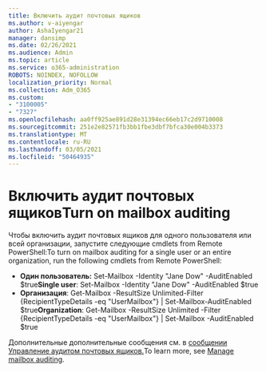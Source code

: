 ```yaml
---
title: Включить аудит почтовых ящиков
ms.author: v-aiyengar
author: AshaIyengar21
manager: dansimp
ms.date: 02/26/2021
ms.audience: Admin
ms.topic: article
ms.service: o365-administration
ROBOTS: NOINDEX, NOFOLLOW
localization_priority: Normal
ms.collection: Adm_O365
ms.custom:
- "3100005"
- "7327"
ms.openlocfilehash: aa0ff925ae891d28e31394ec66eb17c2d9710008
ms.sourcegitcommit: 251e2e82571fb3bb1fbe3dbf7bfca30e004b3373
ms.translationtype: MT
ms.contentlocale: ru-RU
ms.lasthandoff: 03/05/2021
ms.locfileid: "50464935"
---
```

# <a name="turn-on-mailbox-auditing"></a><span data-ttu-id="3e562-102">Включить аудит почтовых ящиков</span><span class="sxs-lookup"><span data-stu-id="3e562-102">Turn on mailbox auditing</span></span>

<span data-ttu-id="3e562-103">Чтобы включить аудит почтовых ящиков для одного пользователя или всей организации, запустите следующие cmdlets from Remote PowerShell:</span><span class="sxs-lookup"><span data-stu-id="3e562-103">To turn on mailbox auditing for a single user or an entire organization, run the following cmdlets from Remote PowerShell:</span></span>

- <span data-ttu-id="3e562-104">**Один пользователь:** Set-Mailbox -Identity "Jane Dow" -AuditEnabled $true</span><span class="sxs-lookup"><span data-stu-id="3e562-104">**Single user**: Set-Mailbox -Identity "Jane Dow" -AuditEnabled $true</span></span>
- <span data-ttu-id="3e562-105">**Организация**: Get-Mailbox -ResultSize Unlimited-Filter {RecipientTypeDetails -eq "UserMailbox"} | Set-Mailbox-AuditEnabled $true</span><span class="sxs-lookup"><span data-stu-id="3e562-105">**Organization**: Get-Mailbox -ResultSize Unlimited -Filter {RecipientTypeDetails -eq "UserMailbox"} | Set-Mailbox -AuditEnabled $true</span></span>

<span data-ttu-id="3e562-106">Дополнительные дополнительные сообщения см. в [сообщении Управление аудитом почтовых ящиков.](https://go.microsoft.com/fwlink/?linkid=2103668)</span><span class="sxs-lookup"><span data-stu-id="3e562-106">To learn more, see [Manage mailbox auditing](https://go.microsoft.com/fwlink/?linkid=2103668).</span></span>
